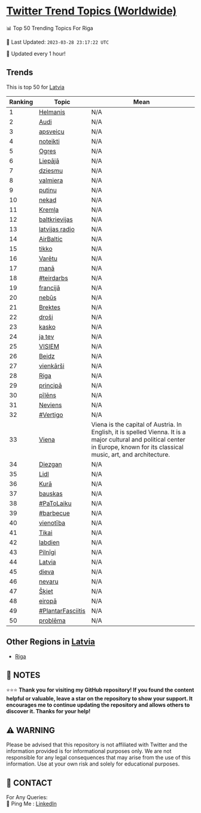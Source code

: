 [Twitter Trend Topics (Worldwide)](https://github.com/ErcinDedeoglu/Twitter-Trend-Topics)
==========


📊 Top 50 Trending Topics For Riga

📆 Last Updated: `2023-03-28 23:17:22 UTC`

🔧 Updated every 1 hour!


## Trends

This is top 50 for [Latvia](</Latvia>)

| Ranking | Topic | Mean |
| ------- | ------------ | ------------ |
| 1 | [Helmanis](http://twitter.com/search?q=Helmanis) | N/A |
| 2 | [Audi](http://twitter.com/search?q=Audi) | N/A |
| 3 | [apsveicu](http://twitter.com/search?q=apsveicu) | N/A |
| 4 | [noteikti](http://twitter.com/search?q=noteikti) | N/A |
| 5 | [Ogres](http://twitter.com/search?q=Ogres) | N/A |
| 6 | [Liepājā](http://twitter.com/search?q=Liep%c4%81j%c4%81) | N/A |
| 7 | [dziesmu](http://twitter.com/search?q=dziesmu) | N/A |
| 8 | [valmiera](http://twitter.com/search?q=valmiera) | N/A |
| 9 | [putinu](http://twitter.com/search?q=putinu) | N/A |
| 10 | [nekad](http://twitter.com/search?q=nekad) | N/A |
| 11 | [Kremļa](http://twitter.com/search?q=Krem%c4%bca) | N/A |
| 12 | [baltkrievijas](http://twitter.com/search?q=baltkrievijas) | N/A |
| 13 | [latvijas radio](http://twitter.com/search?q=latvijas+radio) | N/A |
| 14 | [AirBaltic](http://twitter.com/search?q=AirBaltic) | N/A |
| 15 | [tikko](http://twitter.com/search?q=tikko) | N/A |
| 16 | [Varētu](http://twitter.com/search?q=Var%c4%93tu) | N/A |
| 17 | [manā](http://twitter.com/search?q=man%c4%81) | N/A |
| 18 | [#teirdarbs](http://twitter.com/search?q=%23teirdarbs) | N/A |
| 19 | [francijā](http://twitter.com/search?q=francij%c4%81) | N/A |
| 20 | [nebūs](http://twitter.com/search?q=neb%c5%abs) | N/A |
| 21 | [Brektes](http://twitter.com/search?q=Brektes) | N/A |
| 22 | [droši](http://twitter.com/search?q=dro%c5%a1i) | N/A |
| 23 | [kasko](http://twitter.com/search?q=kasko) | N/A |
| 24 | [ja tev](http://twitter.com/search?q=ja+tev) | N/A |
| 25 | [VISIEM](http://twitter.com/search?q=VISIEM) | N/A |
| 26 | [Beidz](http://twitter.com/search?q=Beidz) | N/A |
| 27 | [vienkārši](http://twitter.com/search?q=vienk%c4%81r%c5%a1i) | N/A |
| 28 | [Riga](http://twitter.com/search?q=Riga) | N/A |
| 29 | [principā](http://twitter.com/search?q=princip%c4%81) | N/A |
| 30 | [pīlēns](http://twitter.com/search?q=p%c4%abl%c4%93ns) | N/A |
| 31 | [Neviens](http://twitter.com/search?q=Neviens) | N/A |
| 32 | [#Vertigo](http://twitter.com/search?q=%23Vertigo) | N/A |
| 33 | [Viena](http://twitter.com/search?q=Viena) | Viena is the capital of Austria. In English, it is spelled Vienna. It is a major cultural and political center in Europe, known for its classical music, art, and architecture. |
| 34 | [Diezgan](http://twitter.com/search?q=Diezgan) | N/A |
| 35 | [Lidl](http://twitter.com/search?q=Lidl) | N/A |
| 36 | [Kurā](http://twitter.com/search?q=Kur%c4%81) | N/A |
| 37 | [bauskas](http://twitter.com/search?q=bauskas) | N/A |
| 38 | [#PaToLaiku](http://twitter.com/search?q=%23PaToLaiku) | N/A |
| 39 | [#barbecue](http://twitter.com/search?q=%23barbecue) | N/A |
| 40 | [vienotība](http://twitter.com/search?q=vienot%c4%abba) | N/A |
| 41 | [Tikai](http://twitter.com/search?q=Tikai) | N/A |
| 42 | [labdien](http://twitter.com/search?q=labdien) | N/A |
| 43 | [Pilnīgi](http://twitter.com/search?q=Piln%c4%abgi) | N/A |
| 44 | [Latvia](http://twitter.com/search?q=Latvia) | N/A |
| 45 | [dieva](http://twitter.com/search?q=dieva) | N/A |
| 46 | [nevaru](http://twitter.com/search?q=nevaru) | N/A |
| 47 | [Šķiet](http://twitter.com/search?q=%c5%a0%c4%b7iet) | N/A |
| 48 | [eiropā](http://twitter.com/search?q=eirop%c4%81) | N/A |
| 49 | [#PlantarFasciitis](http://twitter.com/search?q=%23PlantarFasciitis) | N/A |
| 50 | [problēma](http://twitter.com/search?q=probl%c4%93ma) | N/A |



## Other Regions in [Latvia](</Latvia>)

* [Riga](</Latvia/Riga.md>)



## 📝 NOTES

⭐⭐⭐ **Thank you for visiting my GitHub repository! If you found the content helpful or valuable, leave a star on the repository to show your support. It encourages me to continue updating the repository and allows others to discover it. Thanks for your help!**


## ⚠️ WARNING

Please be advised that this repository is not affiliated with Twitter and the information provided is for informational purposes only. We are not responsible for any legal consequences that may arise from the use of this information. Use at your own risk and solely for educational purposes.


## 📨 CONTACT

 For Any Queries:  
            🏓 Ping Me : [LinkedIn](https://www.linkedin.com/in/ercindedeoglu/)
